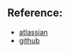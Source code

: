## Reference:
- [atlassian](https://www.atlassian.com/git/tutorials/)
- [github](https://try.github.io/)
